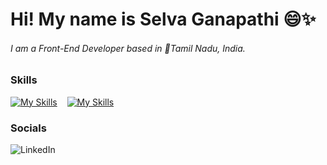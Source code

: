 # Hi! My name is Selva Ganapathi 😄✨
###### I am a Front-End Developer based in 📍Tamil Nadu, India.


### Skills

[![My Skills](https://skillicons.dev/icons?i=html,css)](https://skillicons.dev)
&nbsp;&nbsp;
[![My Skills](https://skillicons.dev/icons?i=js,git)](https://skillicons.dev)

### Socials

![LinkedIn](https://img.shields.io/badge/linkedin-%230077B5.svg?style=for-the-badge&logo=linkedin&logoColor=white)

<!-- <a href=”https://www.linkedin.com/in/yushi95/"><img align=”left” src=”https://raw.githubusercontent.com/yushi1007/yushi1007/main/images/linkedin.svg" alt=”Yu Shi | LinkedIn” width=”21px”/></a>

**selva1011/selva1011** is a ✨ _special_ ✨ repository because its `README.md` (this file) appears on your GitHub profile.

Here are some ideas to get you started:

- 🔭 I’m currently working on ...
- 🌱 I’m currently learning ...
- 👯 I’m looking to collaborate on ...
- 🤔 I’m looking for help with ...
- 💬 Ask me about ...
- 📫 How to reach me: ...
- 😄 Pronouns: ...
- ⚡ Fun fact: ...
-->
